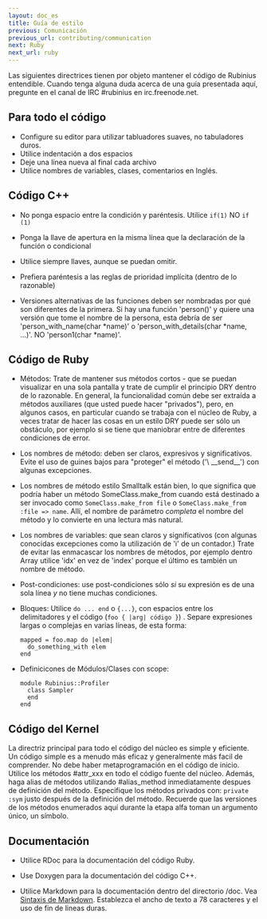 ```yaml
---
layout: doc_es
title: Guía de estilo
previous: Comunicación
previous_url: contributing/communication
next: Ruby
next_url: ruby
---
```


Las siguientes directrices tienen por objeto mantener el código de
Rubinius entendible. Cuando tenga alguna duda acerca de una guía
presentada aquí, pregunte en el canal de IRC #rubinius en irc.freenode.net.


## Para todo el código

  * Configure su editor para utilizar tabluadores suaves, no
    tabuladores duros.
  * Utilice indentación a dos espacios
  * Deje una línea nueva al final cada archivo
  * Utilice nombres de variables, clases, comentarios en Inglés.

## Código C++

  * No ponga espacio entre la condición y paréntesis.
      Utilice `if(1)` NO `if (1)`

  * Ponga la llave de apertura en la misma línea que la declaración de la
    función o condicional

  * Utilice siempre llaves, aunque se puedan omitir.

  * Prefiera paréntesis a las reglas de prioridad implícita (dentro de lo
    razonable)

  * Versiones alternativas de las funciones deben ser nombradas por qué son
    diferentes de la primera. Si hay una función 'person()' y quiere una
    versión que tome el nombre de la persona, esta debría de ser
    'person_with_name(char \*name)' o 'person_with_details(char \*name, ...)'.
    NO 'person1(char \*name)'.


## Código de Ruby

  * Métodos: Trate de mantener sus métodos cortos - que se puedan
    visualizar en una sola pantalla y trate de
    cumplir el principio DRY dentro de lo razonable. En general, la funcionalidad común
    debe ser extraída a métodos auxiliares (que usted puede hacer
    "privados"),
    pero, en algunos casos, en particular cuando se trabaja con el
    núcleo de Ruby, a
    veces tratar de hacer las cosas en un estilo DRY puede ser sólo un
    obstáculo, por ejemplo si se tiene que
    maniobrar entre de diferentes condiciones de error.

  * Los nombres de método: deben ser claros, expresivos y
    significativos. Evite el
    uso de guines bajos para "proteger" el método ('\ _\_send\_\_') con algunas
    excepciones.

  * Los nombres de método estilo Smalltalk están bien, lo que significa
    que podría haber un método SomeClass.make_from cuando está destinado a ser
    invocado como `SomeClass.make_from file` o `SomeClass.make_from :file => name`.
    Allí, el nombre de parámetro _completa_ el nombre del método y lo
    convierte en una lectura más natural.

  * Los nombres de variables: que sean claros y significativos (con algunas
    conocidas excepciones como la utilización de 'i' de un contador.) Trate de
    evitar las enmacascar los nombres de métodos, por ejemplo dentro
    Array utilice 'idx' en vez de 'index' porque el último es también
    un nombre de método.

  * Post-condiciones: use post-condiciones sólo *si* su expresión es de una
    sola línea *y* no tiene muchas condiciones.

  * Bloques: Utilice `do ... end` o `{...}`, con espacios entre los delimitadores
    y el código (`foo { |arg| código }`) . Separe expresiones largas o
    complejas en varias líneas, de esta forma:

        mapped = foo.map do |elem|
          do_something_with elem
        end

  * Definicicones de Módulos/Clases con scope:

        module Rubinius::Profiler
          class Sampler
          end
        end

## Código del Kernel

La directriz principal para todo el código del núcleo es simple y eficiente.
Un código simple es a menudo más eficaz y generalmente más facil de
comprender.
No debe haber metaprogramación en el código de inicio. Utilice los métodos
#attr_xxx en todo el código fuente del núcleo. Además, haga alias de métodos
utilizando #alias_method inmediatamente despues de definición del método.
Especifique los métodos privados con: `private :sym` justo después de la
definición del método. Recuerde que las versiones de los métodos enumerados
aquí durante la etapa alfa toman un argumento único, un símbolo.

## Documentación

  * Utilice RDoc para la documentación del código Ruby.

  * Use Doxygen para la documentación del código C++.

  * Utilice Markdown para la documentación dentro del directorio
    /doc. Vea
    [Sintaxis de Markdown](http://daringfireball.net/projects/markdown/syntax).
    Establezca el ancho de texto a 78 caracteres y el uso de fin de
    lineas duras.
